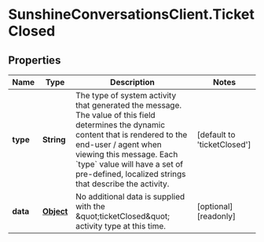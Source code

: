 # SunshineConversationsClient.TicketClosed

## Properties

Name | Type | Description | Notes
------------ | ------------- | ------------- | -------------
**type** | **String** | The type of system activity that generated the message. The value of this field determines the dynamic content that is rendered to the end-user / agent when viewing this message. Each &#x60;type&#x60; value will have a set of pre-defined, localized strings that describe the activity. | [default to &#39;ticketClosed&#39;]
**data** | [**Object**](.md) | No additional data is supplied with the \&quot;ticketClosed\&quot; activity type at this time. | [optional] [readonly] 


